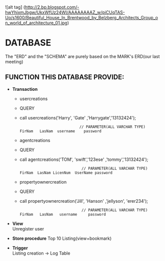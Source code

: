 
![alt tag] (http://2.bp.blogspot.com/-hwYhixmJbgw/UkxWfUz24WI/AAAAAAAAZ_w/piCUqTAS-Uo/s1600/Beautiful_House_In_Brentwood_by_Belzberg_Architects_Group_on_world_of_architecture_01.jpg)


# DATABASE
The "ERD" and the "SCHEMA" are purely based on the MARK's ERD(our last meeting)

## FUNCTION THIS DATABASE PROVIDE:

* **Transaction**        
  *  usercreations
    *  QUERY
    *  call usercreations('Harry', 'Gate' ,'Harrygate','13132424');
                         
                                      // PARAMETER(ALL VARCHAR TYPE)  FirNam   LasNam  username    password

  *  agentcreations
    * QUERY
    * call agentcreations('TOM', 'swift','123ese' ,'tommy','13132424');
	                
                                      // PARAMETER(ALL VARCHAR TYPE) FirNam  LasNam LicenNum  UserName password

  *  propertyownercreation
    * QUERY
    * call propertyownercreation('Jill',  'Hanson' ,'jellyson',  'erer234');
      				
                                      // PARAMETER(ALL VARCHAR TYPE) FirNam   LasNam   username     password
* **View**                   
Unregister user


* **Store procedure** 
Top 10 Listing(view+bookmark)


* **Trigger**                
Listing creation -> Log Table   

